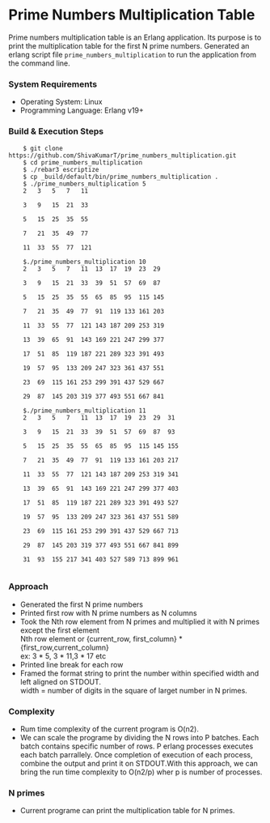 # Prime Numbers Multiplication Table

Prime numbers multiplication table is an Erlang application. Its purpose is to print the multiplication table for the first N prime numbers. Generated an erlang script file `prime_numbers_multiplication` to run the application from the command line.

### System Requirements

+ Operating System: Linux
+ Programming Language: Erlang v19+

### Build & Execution Steps
```shell
    $ git clone https://github.com/ShivaKumarT/prime_numbers_multiplication.git
    $ cd prime_numbers_multiplication
    $ ./rebar3 escriptize
    $ cp _build/default/bin/prime_numbers_multiplication .
    $ ./prime_numbers_multiplication 5
    2   3   5   7   11  

    3   9   15  21  33  

    5   15  25  35  55  

    7   21  35  49  77  

    11  33  55  77  121 
    
    $./prime_numbers_multiplication 10
    2   3   5   7   11  13  17  19  23  29  

    3   9   15  21  33  39  51  57  69  87  

    5   15  25  35  55  65  85  95  115 145 

    7   21  35  49  77  91  119 133 161 203 

    11  33  55  77  121 143 187 209 253 319 

    13  39  65  91  143 169 221 247 299 377 

    17  51  85  119 187 221 289 323 391 493 

    19  57  95  133 209 247 323 361 437 551 

    23  69  115 161 253 299 391 437 529 667 

    29  87  145 203 319 377 493 551 667 841 
    
    $./prime_numbers_multiplication 11
    2   3   5   7   11  13  17  19  23  29  31  

    3   9   15  21  33  39  51  57  69  87  93  

    5   15  25  35  55  65  85  95  115 145 155 

    7   21  35  49  77  91  119 133 161 203 217 

    11  33  55  77  121 143 187 209 253 319 341 

    13  39  65  91  143 169 221 247 299 377 403 

    17  51  85  119 187 221 289 323 391 493 527 

    19  57  95  133 209 247 323 361 437 551 589 

    23  69  115 161 253 299 391 437 529 667 713 

    29  87  145 203 319 377 493 551 667 841 899 

    31  93  155 217 341 403 527 589 713 899 961 
    
```
### Approach
+ Generated the first N prime numbers
+ Printed first row with N prime numbers as N columns
+ Took the Nth row element from N primes and multiplied it with N primes except the first element\
    Nth row element or {current_row, first_column} * {first_row,current_column}\
    ex: 3 * 5, 3 * 11,3 * 17 etc
+ Printed line break for each row
+ Framed the format string to print the number within specified width and left aligned on STDOUT. \
    width = number of digits in the square of larget number in N primes.
    
### Complexity
+ Rum time complexity of the current program is O(n2). 
+ We can scale the programe by dividing the N rows into P batches. Each batch contains specific number of rows. P erlang processes executes each batch parrallely. Once completion of execution of each process, combine the output and print it on STDOUT.With this approach, we can bring the run time complexity to O(n2/p) wher p is number of processes.

### N primes
+ Current programe can print the multiplication table for N primes.
    
